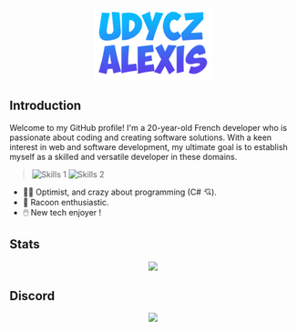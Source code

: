 <div align="center">
    <img src="logo.png" alt="My Logo" height="128">
</div>

## Introduction

Welcome to my GitHub profile! I'm a 20-year-old French developer who is passionate about coding and creating software solutions. With a keen interest in web and software development, my ultimate goal is to establish myself as a skilled and versatile developer in these domains.

> ![Skills 1](https://skillicons.dev/icons?i=cs,ts,js,php,py,html,css,godot,lua)
> ![Skills 2](https://skillicons.dev/icons?i=dotnet,react,vue,docker,linux,figma,bots,bootstrap,materialui,vite)

- 🤙🏼 Optimist, and crazy about programming (C# 💘).
- 🦝 Racoon enthusiastic.
- 🖱️ New tech enjoyer !

## Stats

<div align="center">
    <img src="https://github-readme-stats.vercel.app/api?username=C4NX&theme=blue-green" />
</div>

## Discord

<div align="center">
    <img src="https://discord.c99.nl/widget/theme-3/300901253007933441.png" />
</div>
